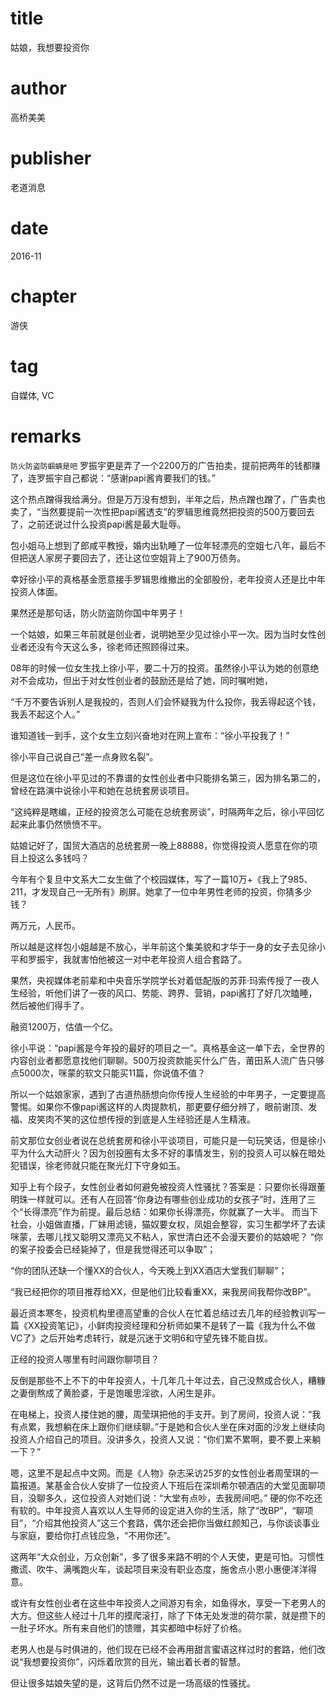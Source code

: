 # title
姑娘，我想要投资你

# author
高桥美美

# publisher
老道消息

# date
2016-11

# chapter
游侠

# tag
自媒体, VC

# remarks
`防火防盗防蝈蝻是吧`
罗振宇更是弄了一个2200万的广告拍卖，提前把两年的钱都赚了，连罗振宇自己都说：“感谢papi酱肯要我们的钱。”

这个热点蹭得我给满分。但是万万没有想到，半年之后，热点蹭也蹭了，广告卖也卖了，“当然要提前一次性把papi酱透支”的罗辑思维竟然把投资的500万要回去了，之前还说过什么投资papi酱是最大耻辱。

包小姐马上想到了郎咸平教授，婚内出轨睡了一位年轻漂亮的空姐七八年，最后不但把送人家房子要回去了，还让这位空姐背上了900万债务。

幸好徐小平的真格基金愿意接手罗辑思维撤出的全部股份，老年投资人还是比中年投资人体面。

果然还是那句话，防火防盗防你国中年男子！

一个姑娘，如果三年前就是创业者，说明她至少见过徐小平一次。因为当时女性创业者还没有今天这么多，徐老师还照顾得过来。

08年的时候一位女生找上徐小平，要二十万的投资。虽然徐小平认为她的创意绝对不会成功，但出于对女性创业者的鼓励还是给了她，同时嘱咐她，

“千万不要告诉别人是我投的，否则人们会怀疑我为什么投你，我丢得起这个钱，我丢不起这个人。”

谁知道钱一到手，这个女生立刻兴奋地对在网上宣布：“徐小平投我了！”

徐小平自己说自己“差一点身败名裂”。

但是这位在徐小平见过的不靠谱的女性创业者中只能排名第三，因为排名第二的，曾经在路演中说徐小平和她在总统套房谈项目。

“这纯粹是瞎编，正经的投资怎么可能在总统套房谈”，时隔两年之后，徐小平回忆起来此事仍然愤愤不平。

姑娘记好了，国贸大酒店的总统套房一晚上88888，你觉得投资人愿意在你的项目上投这么多钱吗？

今年有个复旦中文系大二女生做了个校园媒体，写了一篇10万+《我上了985、211，才发现自己一无所有》刷屏。她拿了一位中年男性老师的投资，你猜多少钱？

两万元，人民币。

所以越是这样包小姐越是不放心，半年前这个集美貌和才华于一身的女子去见徐小平和罗振宇，我就害怕他被这一对中老年投资人组合套路了。

果然，央视媒体老前辈和中央音乐学院学长对着低配版的苏菲·玛索传授了一夜人生经验，听他们讲了一夜的风口、势能、跨界、营销，papi酱打了好几次瞌睡，然后被他们得手了。

融资1200万，估值一个亿。

徐小平说：“papi酱是今年投的最好的项目之一”。真格基金这一单下去，全世界的内容创业者都愿意找他们聊聊。500万投资款能买什么广告，莆田系人流广告只够点5000次，咪蒙的软文只能买11篇，你说值不值？

所以一个姑娘家家，遇到了古道热肠想向你传授人生经验的中年男子，一定要提高警惕。如果你不像papi酱这样的人肉提款机，那更要仔细分辨了，眼前谢顶、发福、皮笑肉不笑的这位想传授的到底是人生经验还是人生精液。

前文那位女创业者说在总统套房和徐小平谈项目，可能只是一句玩笑话，但是徐小平为什么大动肝火？因为创投圈有太多不好的事情发生，别的投资人可以躲在暗处犯错误，徐老师就只能在聚光灯下守身如玉。

知乎上有个段子，女性创业者如何避免被投资人性骚扰？答案是：只要你长得跟董明珠一样就可以。还有人在回答“你身边有哪些创业成功的女孩子”时，连用了三个“长得漂亮”作为前提。最后总结：如果你长得漂亮，你就赢了一大半。
而当下社会，小姐做直播，厂妹用滤镜，猫奴要女权，凤姐会整容，实习生都学坏了去读咪蒙，去哪儿找又聪明又漂亮又不粘人，家世清白还不会漫天要价的姑娘呢？
“你的案子投委会已经毙掉了，但是我觉得还可以争取”；


“你的团队还缺一个懂XX的合伙人，今天晚上到XX酒店大堂我们聊聊”；

“我已经把你的项目推荐给XX，但是他们比较看重XX，来我房间我帮你改BP”。

最近资本寒冬，投资机构里德高望重的合伙人在忙着总结过去几年的经验教训写一篇《XX投资笔记》，小鲜肉投资经理和分析师如果不是转了一篇《我为什么不做VC了》之后开始考虑转行，就是沉迷于文明6和守望先锋不能自拔。

正经的投资人哪里有时间跟你聊项目？

反倒是那些不上不下的中年投资人，十几年几十年过去，自己没熬成合伙人，糟糠之妻倒熬成了黄脸婆，于是饱暖思淫欲，人闲生是非。

在电梯上，投资人搂住她的腰，周莹琪把他的手支开。到了房间，投资人说：“我有点累，我想躺在床上跟你们继续聊。”于是她和合伙人坐在床对面的沙发上继续向投资人介绍自己的项目。没讲多久，投资人又说：“你们累不累啊，要不要上来躺一下？”

嗯，这里不是起点中文网。而是《人物》杂志采访25岁的女性创业者周莹琪的一篇报道。某基金合伙人安排了一位投资人下班后在深圳希尔顿酒店的大堂见面聊项目，没聊多久，这位投资人对她们说：“大堂有点吵，去我房间吧。”
硬的你不吃还有软的。中年投资人喜欢以人生导师的设定进入你的生活，除了“改BP”，“聊项目”，“介绍其他投资人”这三个套路，偶尔还会把你当做红颜知己，与你谈谈事业与家庭，要给你打点钱应急，“不用你还”。

这两年“大众创业，万众创新”，多了很多来路不明的个人天使，更是可怕。习惯性撒谎、吹牛、满嘴跑火车，谈起项目来没有职业态度，施舍点小恩小惠便洋洋得意。

或许有女性创业者在这些中年投资人之间游刃有余，如鱼得水，享受一下老男人的大方。但这些人经过十几年的摸爬滚打，除了下体无处发泄的荷尔蒙，就是攒下的一肚子坏水。所有来自他们的馈赠，其实都暗中标好了价格。

老男人也是与时俱进的，他们现在已经不会再用甜言蜜语这样过时的套路，他们改说“我想要投资你”，闪烁着欣赏的目光，输出着长者的智慧。

但让很多姑娘失望的是，这背后仍然不过是一场高级的性骚扰。